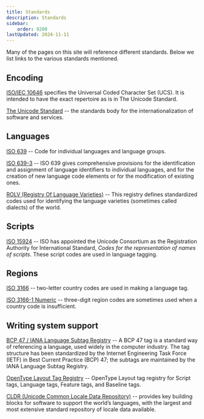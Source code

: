 ```yaml
---
title: Standards
description: Standards
sidebar:
    order: 9200
lastUpdated: 2024-11-11
---
```


Many of the pages on this site will reference different standards. Below we list links to the various standards mentioned.

## Encoding

[ISO/IEC 10646](https://en.wikipedia.org/wiki/Universal_Coded_Character_Set) specifies the Universal Coded Character Set (UCS). It is intended to have the exact repertoire as is in The Unicode Standard. 

[The Unicode Standard](https://www.unicode.org/main.html) -- the standards body for the internationalization of software and services. 

## Languages

[ISO 639](http://www.infoterm.info/standardization/iso_639_1_2002.php) -- Code for individual languages and language groups.

[ISO 639-3](https://iso639-3.sil.org/) -- ISO 639 gives comprehensive provisions for the identification and assignment of language identifiers to individual languages, and for the creation of new language code elements or for the modification of existing ones.

[ROLV (Registry Of Language Varieties)](https://globalrecordings.net/en/rolv) -- This registry defines standardized codes used for identifying the language varieties (sometimes called dialects) of the world.

## Scripts

[ISO 15924](https://unicode.org/iso15924/iso15924-codes.html) -- ISO has appointed the Unicode Consortium as the Registration Authority for International Standard, _Codes for the representation of names of scripts_. These script codes are used in language tagging.

## Regions

[ISO 3166](https://en.wikipedia.org/wiki/List_of_ISO_3166_country_codes) -- two-letter country codes are used in making a language tag.

[ISO 3166-1 Numeric](https://en.wikipedia.org/wiki/ISO_3166-1_numeric) -- three-digit region codes are sometimes used when a country code is insufficient.

## Writing system support

[BCP 47 / IANA Language Subtag Registry](https://www.iana.org/assignments/language-subtag-registry/language-subtag-registry) -- A BCP 47 tag is a standard way of referencing a language, used widely in the computer industry. The tag structure has been standardized by the Internet Engineering Task Force (IETF) in Best Current Practice (BCP) 47; the subtags are maintained by the IANA Language Subtag Registry.

[OpenType Layout Tag Registry](https://learn.microsoft.com/en-us/typography/opentype/spec/ttoreg) -- OpenType Layout tag registry for Script tags, Language tags, Feature tags, and Baseline tags.

[CLDR (Unicode Common Locale Data Repository)](https://cldr.unicode.org/) -- provides key building blocks for software to support the world’s languages, with the largest and most extensive standard repository of locale data available.
